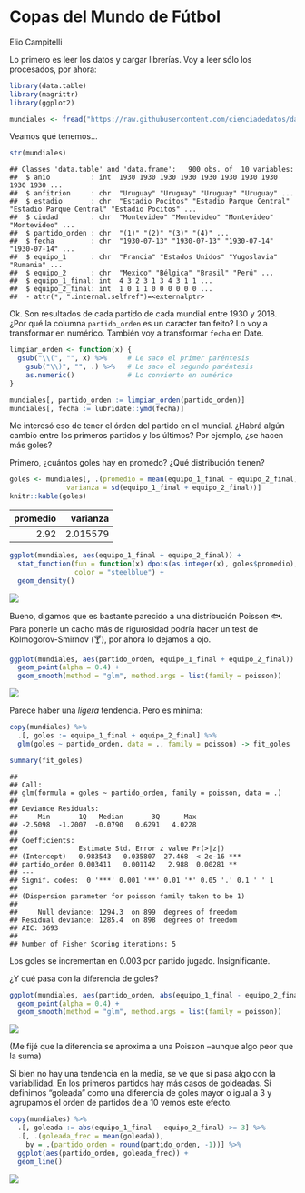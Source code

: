 Copas del Mundo de Fútbol
================
Elio Campitelli

Lo primero es leer los datos y cargar librerías. Voy a leer sólo los
procesados, por ahora:

``` r
library(data.table)
library(magrittr)
library(ggplot2)

mundiales <- fread("https://raw.githubusercontent.com/cienciadedatos/datos-de-miercoles/master/datos/2019/2019-04-10/partidos.txt")
```

Veamos qué
    tenemos…

``` r
str(mundiales)
```

    ## Classes 'data.table' and 'data.frame':   900 obs. of  10 variables:
    ##  $ anio          : int  1930 1930 1930 1930 1930 1930 1930 1930 1930 1930 ...
    ##  $ anfitrion     : chr  "Uruguay" "Uruguay" "Uruguay" "Uruguay" ...
    ##  $ estadio       : chr  "Estadio Pocitos" "Estadio Parque Central" "Estadio Parque Central" "Estadio Pocitos" ...
    ##  $ ciudad        : chr  "Montevideo" "Montevideo" "Montevideo" "Montevideo" ...
    ##  $ partido_orden : chr  "(1)" "(2)" "(3)" "(4)" ...
    ##  $ fecha         : chr  "1930-07-13" "1930-07-13" "1930-07-14" "1930-07-14" ...
    ##  $ equipo_1      : chr  "Francia" "Estados Unidos" "Yugoslavia" "Rumania" ...
    ##  $ equipo_2      : chr  "Mexico" "Bélgica" "Brasil" "Perú" ...
    ##  $ equipo_1_final: int  4 3 2 3 1 3 4 3 1 1 ...
    ##  $ equipo_2_final: int  1 0 1 1 0 0 0 0 0 0 ...
    ##  - attr(*, ".internal.selfref")=<externalptr>

Ok. Son resultados de cada partido de cada mundial entre 1930 y 2018.
¿Por qué la columna `partido_orden` es un caracter tan feito? Lo voy a
transformar en numérico. También voy a transformar `fecha` en Date.

``` r
limpiar_orden <- function(x) {
  gsub("\\(", "", x) %>%     # Le saco el primer paréntesis
    gsub("\\)", "", .) %>%   # Le saco el segundo paréntesis
    as.numeric()             # Lo convierto en numérico
}

mundiales[, partido_orden := limpiar_orden(partido_orden)]
mundiales[, fecha := lubridate::ymd(fecha)]
```

Me interesó eso de tener el órden del partido en el mundial. ¿Habrá
algún cambio entre los primeros partidos y los últimos? Por ejemplo,
¿se hacen más goles?

Primero, ¿cuántos goles hay en promedo? ¿Qué distribución tienen?

``` r
goles <- mundiales[, .(promedio = mean(equipo_1_final + equipo_2_final),
              varianza = sd(equipo_1_final + equipo_2_final))]
knitr::kable(goles)
```

| promedio | varianza |
| -------: | -------: |
|     2.92 | 2.015579 |

``` r
ggplot(mundiales, aes(equipo_1_final + equipo_2_final)) +
  stat_function(fun = function(x) dpois(as.integer(x), goles$promedio), 
                color = "steelblue") +
  geom_density() 
```

![](copas-futbol_files/figure-gfm/unnamed-chunk-5-1.png)<!-- -->

Bueno, digamos que es bastante parecido a una distribución Poisson 🐟.
Para ponerle un cacho más de rigurosidad podría hacer un test de
Kolmogorov-Smirnov (🍸), por ahora lo dejamos a ojo.

``` r
ggplot(mundiales, aes(partido_orden, equipo_1_final + equipo_2_final)) +
  geom_point(alpha = 0.4) +
  geom_smooth(method = "glm", method.args = list(family = poisson))
```

![](copas-futbol_files/figure-gfm/unnamed-chunk-6-1.png)<!-- -->

Parece haber una *ligera* tendencia. Pero es mínima:

``` r
copy(mundiales) %>% 
  .[, goles := equipo_1_final + equipo_2_final] %>% 
  glm(goles ~ partido_orden, data = ., family = poisson) -> fit_goles

summary(fit_goles)
```

    ## 
    ## Call:
    ## glm(formula = goles ~ partido_orden, family = poisson, data = .)
    ## 
    ## Deviance Residuals: 
    ##     Min       1Q   Median       3Q      Max  
    ## -2.5098  -1.2007  -0.0790   0.6291   4.0228  
    ## 
    ## Coefficients:
    ##               Estimate Std. Error z value Pr(>|z|)    
    ## (Intercept)   0.983543   0.035807  27.468  < 2e-16 ***
    ## partido_orden 0.003411   0.001142   2.988  0.00281 ** 
    ## ---
    ## Signif. codes:  0 '***' 0.001 '**' 0.01 '*' 0.05 '.' 0.1 ' ' 1
    ## 
    ## (Dispersion parameter for poisson family taken to be 1)
    ## 
    ##     Null deviance: 1294.3  on 899  degrees of freedom
    ## Residual deviance: 1285.4  on 898  degrees of freedom
    ## AIC: 3693
    ## 
    ## Number of Fisher Scoring iterations: 5

Los goles se incrementan en 0.003 por partido jugado. Insignificante.

¿Y qué pasa con la diferencia de
goles?

``` r
ggplot(mundiales, aes(partido_orden, abs(equipo_1_final - equipo_2_final))) +
  geom_point(alpha = 0.4) +
  geom_smooth(method = "glm", method.args = list(family = poisson))
```

![](copas-futbol_files/figure-gfm/unnamed-chunk-8-1.png)<!-- -->

(Me fijé que la diferencia se aproxima a una Poisson –aunque algo peor
que la suma)

Si bien no hay una tendencia en la media, se ve que sí pasa algo con la
variabilidad. En los primeros partidos hay más casos de goldeadas. Si
definimos “goleada” como una diferencia de goles mayor o igual a 3 y
agrupamos el orden de partidos de a 10 vemos este efecto.

``` r
copy(mundiales) %>% 
  .[, goleada := abs(equipo_1_final - equipo_2_final) >= 3] %>% 
  .[, .(goleada_frec = mean(goleada)), 
    by = .(partido_orden = round(partido_orden, -1))] %>% 
  ggplot(aes(partido_orden, goleada_frec)) +
  geom_line()
```

![](copas-futbol_files/figure-gfm/unnamed-chunk-9-1.png)<!-- -->

